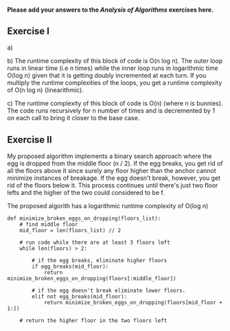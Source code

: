 #### Please add your answers to the ***Analysis of  Algorithms*** exercises here.

## Exercise I

a)


b)
The runtime complexity of this block of code is O(n log n). The outer loop runs in linear time (i.e n times) while the inner loop runs in logarithmic time O(log n) given that it is getting doubly incremented at each turn. If you multiply the runtime complexities of the loops, you get a runtime complexity of O(n log n) (linearithmic). 

c)
The runtime complexity of this block of code is O(n) (where n is bunnies). The code runs recursively for n number of times and is decremented by 1 on each call to bring it closer to the base case. 


## Exercise II
My proposed algorithm implements a binary search approach where the egg is dropped from the middle floor (n / 2). If the egg breaks, you get rid of all the floors above it since surely any floor higher than the anchor cannot minimize instances of breakage. If the egg doesn't break, however, you get rid of the floors below it. This process continues until there's just two floor lefts and the higher of the two could considered to be f. 

The proposed algorith has a logarithmic runtime complexity of O(log n)

```
def minimize_broken_eggs_on_dropping(floors_list):
    # find middle floor
    mid_floor = len(floors_list) // 2

    # run code while there are at least 3 floors left
    while len(floors) > 2:

        # if the egg breaks, eliminate higher floors
        if egg_breaks(mid_floor):
            return minimize_broken_eggs_on_dropping(floors[:middle_floor])

        # if the egg doesn't break eliminate lower floors.
        elif not egg_breaks(mid_floor):
            return minimize_broken_eggs_on_dropping(floors[mid_floor + 1:])

    # return the higher floor in the two floors left
```